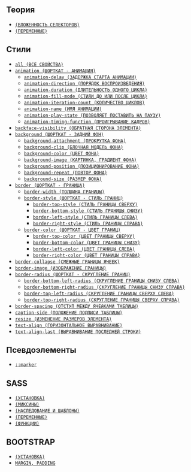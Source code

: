 <style>
  * {
    user-select: none;
  }
</style>

## Теория

- [`(ВЛОЖЕННОСТЬ СЕЛЕКТОРОВ)`](<./CSS/ТЕОРИЯ/Вложенность селекторов.md>)
- [`(ПЕРЕМЕННЫЕ)`](./CSS/ТЕОРИЯ/Переменные.md)

## Стили

- [`all (ВСЕ СВОЙСТВА)`](<./CSS/STYLES/all (ВСЕ СВОЙСТВА).md>)
- [`animation (ШОРТКАТ - АНИМАЦИЯ)`](<./CSS/STYLES/animation (ШОРТКАТ - АНИМАЦИЯ).md>)
  - [`animation-delay (ЗАДЕРЖКА СТАРТА АНИМАЦИИ)`](<./CSS/STYLES/animation-delay (ЗАДЕРЖКА СТАРТА АНИМАЦИИ).md>)
  - [`animation-direction (ПОРЯДОК ВОСПРОИЗВЕДЕНИЯ)`](<./CSS/STYLES/animation-direction (ПОРЯДОК ВОСПРОИЗВЕДЕНИЯ).md>)
  - [`animation-duration (ДЛИТЕЛЬНОСТЬ ОДНОГО ЦИКЛА)`](<./CSS/STYLES/animation-duration (ДЛИТЕЛЬНОСТЬ ОДНОГО ЦИКЛА).md>)
  - [`animation-fill-mode (СТИЛИ ДО ИЛИ ПОСЛЕ ЦИКЛА)`](<./CSS/STYLES/animation-fill-mode (СТИЛИ ДО ИЛИ ПОСЛЕ ЦИКЛА).md>)
  - [`animation-iteration-count (КОЛИЧЕСТВО ЦИКЛОВ)`](<./CSS/STYLES/animation-iteration-count (КОЛИЧЕСТВО ЦИКЛОВ).md>)
  - [`animation-name (ИМЯ АНИМАЦИИ)`](<./CSS/STYLES/animation-name (ИМЯ АНИМАЦИИ).md>)
  - [`animation-play-state (ПОЗВОЛЯЕТ ПОСТАВИТЬ НА ПАУЗУ)`](<./CSS/STYLES/animation-play-state (ПОЗВОЛЯЕТ ПОСТАВИТЬ НА ПАУЗУ).md>)
  - [`animation-timing-function (ПРОИГРЫВАНИЕ КАДРОВ)`](<./CSS/STYLES/animation-timing-function (ПРОИГРЫВАНИЕ КАДРОВ).md>)
- [`backface-visibility (ОБРАТНАЯ СТОРОНА ЭЛЕМЕНТА)`](<./CSS/STYLES/backface-visibility (ОБРАТНАЯ СТОРОНА ЭЛЕМЕНТА).md>)
- [`background (ШОРТКАТ - ЗАДНИЙ ФОН)`](<./CSS/STYLES/background (ШОРТКАТ - ЗАДНИЙ ФОН).md>)
  - [`background-attachment (ПРОКРУТКА ФОНА)`](<./CSS/STYLES/background-attachment (ПРОКРУТКА ФОНА).md>)
  - [`background-clip (БЛОЧНАЯ МОДЕЛЬ ФОНА)`](<./CSS/STYLES/background-clip (БЛОЧНАЯ МОДЕЛЬ ФОНА).md>)
  - [`background-color (ЦВЕТ ФОНА)`](<./CSS/STYLES/background-color (ЦВЕТ ФОНА).md>)
  - [`background-image (КАРТИНКА, ГРАДИЕНТ ФОНА)`](<./CSS/STYLES/background-image (КАРТИНКА, ГРАДИЕНТ ФОНА).md>)
  - [`background-position (ПОЗИЦИОНИРОВАНИЕ ФОНА)`](<./CSS/STYLES/background-position (ПОЗИЦИОНИРОВАНИЕ ФОНА).md>)
  - [`background-repeat (ПОВТОР ФОНА)`](<./CSS/STYLES/background-repeat (ПОВТОР ФОНА).md>)
  - [`background-size (РАЗМЕР ФОНА)`](<./CSS/STYLES/background-size (РАЗМЕР ФОНА).md>)
- [`border (ШОРТКАТ - ГРАНИЦА)`](<./CSS/STYLES/border (ШОРТКАТ - ГРАНИЦА).md>)
  - [`border-width (ТОЛЩИНА ГРАНИЦЫ)`](<./CSS/STYLES/border-width (ТОЛЩИНА ГРАНИЦЫ).md>)
  - [`border-style (ШОРТКАТ - СТИЛЬ ГРАНИЦ)`](<./CSS/STYLES/border-style (ШОРТКАТ - СТИЛЬ ГРАНИЦ).md>)
    - [`border-top-style (СТИЛЬ ГРАНИЦЫ СВЕРХУ)`](<./CSS/STYLES/border-top-style (СТИЛЬ ГРАНИЦЫ СВЕРХУ).md>)
    - [`border-bottom-style (СТИЛЬ ГРАНИЦЫ СНИЗУ)`](<./CSS/STYLES/border-bottom-style (СТИЛЬ ГРАНИЦЫ СНИЗУ).md>)
    - [`border-left-style (СТИЛЬ ГРАНИЦЫ СЛЕВА)`](<./CSS/STYLES/border-left-style (СТИЛЬ ГРАНИЦЫ СЛЕВА).md>)
    - [`border-right-style (СТИЛЬ ГРАНИЦЫ СПРАВА)`](<./CSS/STYLES/border-right-style (СТИЛЬ ГРАНИЦЫ СПРАВА).md>)
  - [`border-color (ШОРТКАТ - ЦВЕТ ГРАНИЦ)`](<./CSS/STYLES/border-color (ШОРТКАТ - ЦВЕТ ГРАНИЦ).md>)
    - [`border-top-color (ЦВЕТ ГРАНИЦЫ СВЕРХУ)`](<./CSS/STYLES/border-top-color (ЦВЕТ ГРАНИЦЫ СВЕРХУ).md>)
    - [`border-bottom-color (ЦВЕТ ГРАНИЦЫ СНИЗУ)`](<./CSS/STYLES/border-bottom-color (ЦВЕТ ГРАНИЦЫ СНИЗУ).md>)
    - [`border-left-color (ЦВЕТ ГРАНИЦЫ СЛЕВА)`](<./CSS/STYLES/border-left-color (ЦВЕТ ГРАНИЦЫ СЛЕВА).md>)
    - [`border-right-color (ЦВЕТ ГРАНИЦЫ СПРАВА)`](<./CSS/STYLES/border-right-color (ЦВЕТ ГРАНИЦЫ СПРАВА).md>)
- [`border-collapse (СМЕЖНЫЕ ГРАНИЦЫ ЯЧЕЕК)`](<./CSS/STYLES/border-collapse (СМЕЖНЫЕ ГРАНИЦЫ ЯЧЕЕК).md>)
- [`border-image (ИЗОБРАЖЕНИЕ ГРАНИЦЫ)`](<./CSS/STYLES/border-image (ИЗОБРАЖЕНИЕ ГРАНИЦЫ).md>)
- [`border-radius (ШОРТКАТ - СКРУГЛЕНИЕ ГРАНИЦ)`](<./CSS/STYLES/border-radius (ШОРТКАТ - СКРУГЛЕНИЕ ГРАНИЦ).md>)
  - [`border-bottom-left-radius (СКРУГЛЕНИЕ ГРАНИЦЫ СНИЗУ СЛЕВА)`](<./CSS/STYLES/border-bottom-left-radius (СКРУГЛЕНИЕ ГРАНИЦЫ СНИЗУ СЛЕВА).md>)
  - [`border-bottom-right-radius (СКРУГЛЕНИЕ ГРАНИЦЫ СНИЗУ СПРАВА)`](<./CSS/STYLES/border-bottom-right-radius (СКРУГЛЕНИЕ ГРАНИЦЫ СНИЗУ СПРАВА).md>)
  - [`border-top-left-radius (СКРУГЛЕНИЕ ГРАНИЦЫ СВЕРХУ СЛЕВА)`](<./CSS/STYLES/border-top-left-radius (СКРУГЛЕНИЕ ГРАНИЦЫ СВЕРХУ СЛЕВА).md>)
  - [`border-top-right-radius (СКРУГЛЕНИЕ ГРАНИЦЫ СВЕРХУ СПРАВА)`](<./CSS/STYLES/border-top-right-radius (СКРУГЛЕНИЕ ГРАНИЦЫ СВЕРХУ СПРАВА).md>)
- [`border-spacing (ОТСТУП МЕЖДУ ЯЧЕйКАМИ ТАБЛИЦЫ)`](<./CSS/STYLES/border-spacing (ОТСТУП МЕЖДУ ЯЧЕйКАМИ ТАБЛИЦЫ).md>)
- [`caption-side (ПОЛОЖЕНИЕ ПОДПИСИ ТАБЛИЦЫ)`](<./CSS/STYLES/caption-side (ПОЛОЖЕНИЕ ПОДПИСИ ТАБЛИЦЫ).md>)
- [`resize (ИЗМЕНЕНИЕ РАЗМЕРОВ ЭЛЕМЕНТА)`](<./CSS/STYLES/resize (ИЗМЕНЕНИЕ РАЗМЕРОВ ЭЛЕМЕНТА).md>)
- [`text-align (ГОРИЗОНТАЛЬНОЕ ВЫРАВНИВАНИЕ)`](<./CSS/STYLES/text-align (ГОРИЗОНТАЛЬНОЕ ВЫРАВНИВАНИЕ).md>)
- [`text-align-last (ВЫРАВНИВАНИЕ ПОСЛЕДНЕЙ СТРОКИ)`](<./CSS/STYLES/text-align-last (ВЫРАВНИВАНИЕ ПОСЛЕДНЕЙ СТРОКИ).md>)

## Псевдоэлементы

- [`::marker`](<./CSS/ПСЕВДОЭЛЕМЕНТЫ/marker (МАРКЕРЫ СПИСКА).md>)

## SASS

- [`(УСТАНОВКА)`](./CSS/SASS/Установка.md)
- [`(МИКСИНЫ)`](./CSS/SASS/Миксины.md)
- [`(НАСЛЕДОВАНИЕ И ШАБЛОНЫ)`](<./CSS/SASS/Наследование и шаблоны.md>)
- [`(ПЕРЕМЕННЫЕ)`](./CSS/SASS/Переменные.md)
- [`(ФУНКЦИИ)`](./CSS/SASS/Функции.md)

## BOOTSTRAP

- [`(УСТАНОВКА)`](./CSS/BOOTSTRAP/Установка.md)
- [`MARGIN, PADDING`](<./CSS/BOOTSTRAP/margin, padding.md>)
